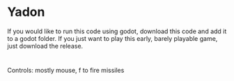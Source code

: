 # Yadon
If you would like to run this code using godot, download this code and add it to a godot folder. If you just want to play this early, barely playable game, just download the release.
#
Controls: mostly mouse, f to fire missiles
